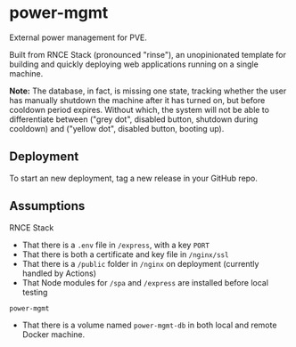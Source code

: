 # power-mgmt

External power management for PVE.

Built from RNCE Stack (pronounced "rinse"), an unopinionated template for building and quickly deploying web applications running on a single machine.

**Note:** The database, in fact, is missing one state, tracking whether the user has manually shutdown the machine after it has turned on, but before cooldown period expires. Without which, the system will not be able to differentiate between ("grey dot", disabled button, shutdown during cooldown) and ("yellow dot", disabled button, booting up).

## Deployment
To start an new deployment, tag a new release in your GitHub repo.

## Assumptions
RNCE Stack
- That there is a `.env` file in `/express`, with a key `PORT`
- That there is both a certificate and key file in `/nginx/ssl`
- That there is a `/public` folder in `/nginx` on deployment (currently handled by Actions)
- That Node modules for `/spa` and `/express` are installed before local testing

`power-mgmt`
- That there is a volume named `power-mgmt-db` in both local and remote Docker machine.

